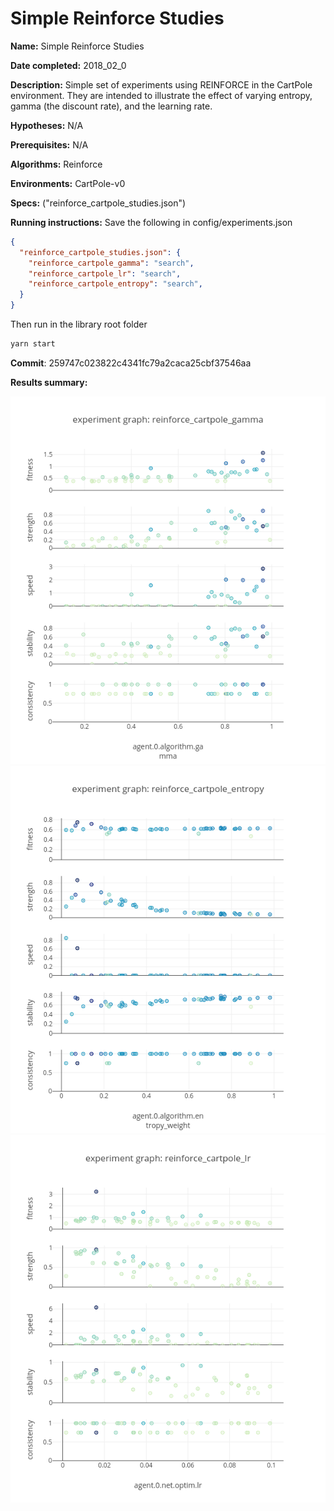 # Simple Reinforce Studies

**Name:** Simple Reinforce Studies

**Date completed:** 2018_02_0

**Description:** Simple set of experiments using REINFORCE in the CartPole environment. They are intended to illustrate the effect of varying entropy, gamma (the discount rate), and the learning rate. 

**Hypotheses:** N/A

**Prerequisites:** N/A

**Algorithms:** Reinforce

**Environments:** CartPole-v0

**Specs:** ("reinforce_cartpole_studies.json")

**Running instructions:**
Save the following in config/experiments.json

```json
{
  "reinforce_cartpole_studies.json": {
    "reinforce_cartpole_gamma": "search",
    "reinforce_cartpole_lr": "search",
    "reinforce_cartpole_entropy": "search",
  }
}
```

Then run in the library root folder
```bash
yarn start
```

**Commit**: 259747c023822c4341fc79a2caca25cbf37546aa

**Results summary:**

![](/assets/reinforce_cartpole_gamma_experiment_graph.png)
![](/assets/reinforce_cartpole_entropy_experiment_graph.png)
![](/assets/reinforce_cartpole_lr_experiment_graph.png)
